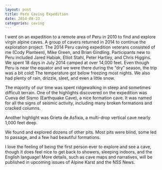 ```yaml
---
layout: post
title: Peru Caving Expedition
date: 2014-08-23
categories: caving
---
```


I went on an expedition to a remote area of Peru in 2010 to find and explore
virgin alpine caves. A group of cavers returned in 2014 to continue the
exploration project. The 2014 Peru caving expedition veterans consisted of me
(Cody Planteen), Mike Green, and Brian Gindling. Participants new to Peru
included Jared Habiak, Elliot Stahl, Peter Hartley, and Chris Higgins. We spent
18 days in July 2014 camped at over 14,000 feet. Even though Peru is near the
equator and we were there during the “dry” season, the trip was a bit cold! The
temperature got below freezing most nights. We also had plenty of rain,
drizzle, sleet, and even a little snow.

The majority of our time was spent ridgewalking in steep and sometimes
difficult terrain. One of the highlights discovered on the expedition was Cueva
del Sismo (Earthquake Cave), a nice formation cave. It was named for all the
signs of seismic activity, including many broken formations and cracked
columns.

Another highlight was Grieta de Asfixia, a multi-drop vertical cave nearly
1,000 feet deep.

We found and explored dozens of other pits. Most pits were blind, some led to
passage, and a few had beautiful formations.

I love the feeling of being the first person ever to explore and see a cave,
though it does feel nice to get back to showers, sleeping indoors, and the
English language! More details, such as cave maps and narratives, will be
published in upcoming issues of Alpine Karst and the NSS News.
